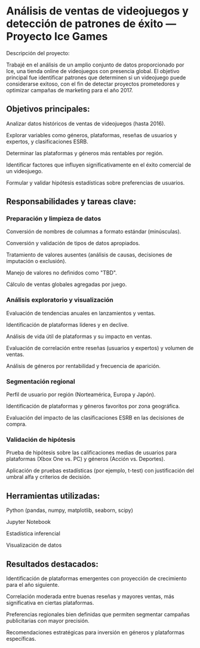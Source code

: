 # Análisis de ventas de videojuegos y detección de patrones de éxito — Proyecto Ice Games
 Descripción del proyecto:

Trabajé en el análisis de un amplio conjunto de datos proporcionado por Ice, una tienda online de videojuegos con presencia global. El objetivo principal fue identificar patrones que determinen si un videojuego puede considerarse exitoso, con el fin de detectar proyectos prometedores y optimizar campañas de marketing para el año 2017.

## Objetivos principales:

Analizar datos históricos de ventas de videojuegos (hasta 2016).

Explorar variables como géneros, plataformas, reseñas de usuarios y expertos, y clasificaciones ESRB.

Determinar las plataformas y géneros más rentables por región.

Identificar factores que influyen significativamente en el éxito comercial de un videojuego.

Formular y validar hipótesis estadísticas sobre preferencias de usuarios.

## Responsabilidades y tareas clave:

### Preparación y limpieza de datos

Conversión de nombres de columnas a formato estándar (minúsculas).

Conversión y validación de tipos de datos apropiados.

Tratamiento de valores ausentes (análisis de causas, decisiones de imputación o exclusión).

Manejo de valores no definidos como "TBD".

Cálculo de ventas globales agregadas por juego.

### Análisis exploratorio y visualización

Evaluación de tendencias anuales en lanzamientos y ventas.

Identificación de plataformas líderes y en declive.

Análisis de vida útil de plataformas y su impacto en ventas.

Evaluación de correlación entre reseñas (usuarios y expertos) y volumen de ventas.

Análisis de géneros por rentabilidad y frecuencia de aparición.

### Segmentación regional

Perfil de usuario por región (Norteamérica, Europa y Japón).

Identificación de plataformas y géneros favoritos por zona geográfica.

Evaluación del impacto de las clasificaciones ESRB en las decisiones de compra.

### Validación de hipótesis

Prueba de hipótesis sobre las calificaciones medias de usuarios para plataformas (Xbox One vs. PC) y géneros (Acción vs. Deportes).

Aplicación de pruebas estadísticas (por ejemplo, t-test) con justificación del umbral alfa y criterios de decisión.

## Herramientas utilizadas:

Python (pandas, numpy, matplotlib, seaborn, scipy)

Jupyter Notebook

Estadística inferencial

Visualización de datos

## Resultados destacados:

Identificación de plataformas emergentes con proyección de crecimiento para el año siguiente.

Correlación moderada entre buenas reseñas y mayores ventas, más significativa en ciertas plataformas.

Preferencias regionales bien definidas que permiten segmentar campañas publicitarias con mayor precisión.

Recomendaciones estratégicas para inversión en géneros y plataformas específicas.


